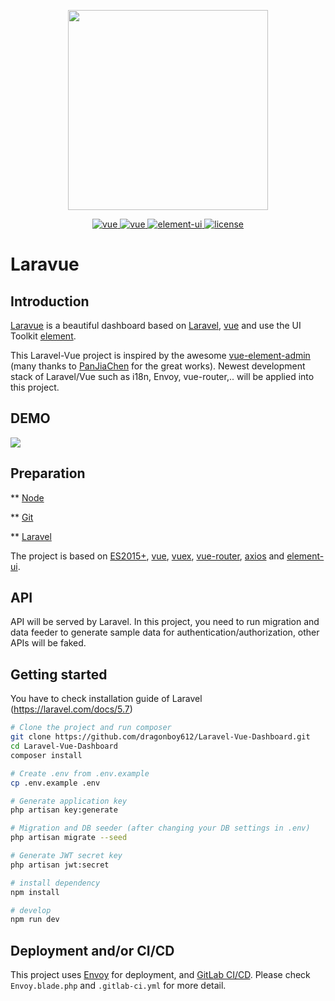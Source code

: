 <p align="center">
  <img width="320" src="http://doc.laravue.cipherpols.com/assets/laravue-logo-line.png">
</p>
<p align="center">
  <a href="https://github.com/vuejs/vue">
    <img src="https://img.shields.io/badge/laravel-5.7-red.svg" alt="vue">
  </a>
  <a href="https://github.com/vuejs/vue">
    <img src="https://img.shields.io/badge/vue-2.6.6-brightgreen.svg" alt="vue">
  </a>
  <a href="https://github.com/ElemeFE/element">
    <img src="https://img.shields.io/badge/element--ui-2.5.4-brightgreen.svg" alt="element-ui">
  </a>
  <a href="https://github.com/PanJiaChen/vue-element-admin/blob/master/LICENSE">
    <img src="https://img.shields.io/badge/license-MIT-brightgreen.svg" alt="license">
  </a>
</p>

# Laravue

## Introduction
[Laravue](http://laravue.cipherpols.com) is a beautiful dashboard based on [Laravel](https://laravel.com/), [vue](https://github.com/vuejs/vue) and use the UI Toolkit [element](https://github.com/ElemeFE/element).

This Laravel-Vue project is inspired by the awesome [vue-element-admin](http://panjiachen.github.io/vue-element-admin) (many thanks to [PanJiaChen](https://github.com/PanJiaChen) for the great works). Newest development stack of Laravel/Vue such as i18n, Envoy, vue-router,.. will be applied into this project.

## DEMO
![](https://user-images.githubusercontent.com/39370721/53298696-afcdae00-3842-11e9-876c-418656c18130.gif)

## Preparation
** [Node](http://nodejs.org/)

** [Git](https://git-scm.com/)

** [Laravel](https://laravel.com/)

The project is based on [ES2015+](http://es6.ruanyifeng.com/), [vue](https://cn.vuejs.org/index.html), [vuex](https://vuex.vuejs.org/zh-cn/), [vue-router](https://router.vuejs.org/zh-cn/), [axios](https://github.com/axios/axios) and [element-ui](https://github.com/ElemeFE/element).

## API
API will be served by Laravel. In this project, you need to run migration and data feeder to generate sample data for authentication/authorization, other APIs will be faked.

## Getting started
You have to check installation guide of Laravel (https://laravel.com/docs/5.7)

```bash
# Clone the project and run composer
git clone https://github.com/dragonboy612/Laravel-Vue-Dashboard.git
cd Laravel-Vue-Dashboard
composer install

# Create .env from .env.example
cp .env.example .env

# Generate application key
php artisan key:generate

# Migration and DB seeder (after changing your DB settings in .env)
php artisan migrate --seed

# Generate JWT secret key
php artisan jwt:secret

# install dependency
npm install

# develop
npm run dev
```

## Deployment and/or CI/CD
This project uses [Envoy](https://laravel.com/docs/5.7/envoy) for deployment, and [GitLab CI/CD](https://about.gitlab.com/product/continuous-integration/). Please check `Envoy.blade.php` and `.gitlab-ci.yml` for more detail.
